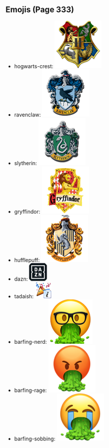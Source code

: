 
## Emojis (Page 333)

* hogwarts-crest: ![hogwarts-crest](output/hogwarts-crest.png)
* ravenclaw: ![ravenclaw](output/ravenclaw.png)
* slytherin: ![slytherin](output/slytherin.png)
* gryffindor: ![gryffindor](output/gryffindor.png)
* hufflepuff: ![hufflepuff](output/hufflepuff.png)
* dazn: ![dazn](output/dazn.png)
* tadaish: ![tadaish](output/tadaish.png)
* barfing-nerd: ![barfing-nerd](output/barfing-nerd.png)
* barfing-rage: ![barfing-rage](output/barfing-rage.png)
* barfing-sobbing: ![barfing-sobbing](output/barfing-sobbing.png)
